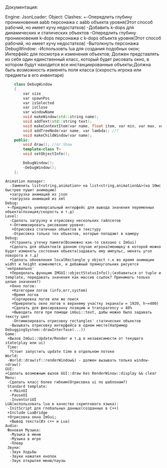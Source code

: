 Документация:

Engine:
    JsonLoader:
	Object:
	 Clashes:
	  +-Опередлить глубину проникновения aabb персонажа с aabb объекта уровня(Этот способ рабочий, но имеет кучу недостатков)
	  -Добавить k-dops для динамических и статических объектов 
	  -Опередлить глубину проникновения k-dops персонажа с k-dops объекта уровня(Этот способ рабочий, но имеет кучу недостатков)
	  -Вытолкнуть персонажа 
	DebugWindow:
	 -Использовть lua для создания подобных окон;
	 Интерфейс для посмотра и изменения объектов; Должен представлять из себя один единственный класс, который будет рисовать окно, в котором будут находится все инстанциированные объекты;Должна быть возможность изменять поля класса (скорость игрока или предметы в его инвентаре)
```c++
    class DebugWindow
    {
    	var size 
    	var spawnPos
    	var isSelected
    	var isClose
    	var windowName
    	void makeWindow(std::string name);
    	void addText(std::string text);
    	void makeContextItem(var name, float item, var min, var max, var step); 
    	void addTreeNode(var name, var lambda); //?
    	void makeChildWindow(var name);
    public:
    	void draw(); //or Show
    	template<class T>
    	void setObjectInfo();

    	DebugWindow();
    	~DebugWindow();
    };

```
    Animation manager:
      -Заменить list<string,animation> на list<string,animation&&>(на 10мс быстрее пушит анимацию)
      +загрузка анимаций из json
      +загрузка анимаций из xml
    Debug:
     +-Придумать универсальный интерфейс для вывода значения переменных объекта(позиция/скорость и т.д)
	Level:
	  -Сделать загрузку и отрисовку нескольких тайлсетов 
	  +-Оптимизировать рисование уровня:
	   +Отрисовка статичных объектов в текстуру 
	   -Отрисовка только тех объектов, которые попадают в камеру 
	Debug:
	  +Устранить утечку памяти(Возможно как-то связано с ImGui)
	  +Сделать для объектов(в данном случае игрока)менюшку в которой можно будет изменять состояния объекта(задавать ему импульс, менять угол поворота и т.д)
	  +Сделать обновления localRectangle у object т.к во время анимации widht и height изменяются, и дебажный прямоугольник рисуется 'неправильно'
	  +Переделать функцию IMGUI::objectStatusInfo();(избавиться от tuple и template, передавать значения как массив ссылок? Принимать только целые значения?)
	  +Окно логов: 
	   +Категории логов (info,err,system)
	   +Время логов
	   +Сортировка логов или же поиск
	   +Приврепить окно логов к верхнему участку экрана(w = 1920, h~=400)
	   +Сделать для фиксированну позицию и transparency = 40%
	   +Выводить логи при помощи imGui::text, дабы можно было задавать тексту цвет 
       -Оптимизировать отрисовку rectangles' статических объектов
      -Вызывать отрисовку интерфейса в одном месте(Например DebuggingSystem::drawInterface(...)) 
    Game:
     +Вызов ImGui::Update/Render и т.д в независимости от текущего state(play или ui)
     Time:
      ?Стоит запустить update time в отдельном потоке
    World:
     -World::draw(sf::renderWindow&) - должен вызывать только window->draw()
	GUI:
    +Сделать возможным вызов GUI::draw без RenderWinow::display && clear
	Menu:
	 -Сделать класс более гибким(Отрисовка ui по шаблонам?)
	 Standard template: 
      +-MainUI
	  -PauseUI
      -InventoriUI
    LUA(использовать lua в качестве скриптового языка):
     -InitScript для глобальных данных(созданных в C++)
     +Include LuaBridge 
     +Отрисовка окна ImGui;
      +Вывод текста(Из c++ и Lua)
    Audio:
     Фоновая Музыка:
      -Музыка в меню
      -Музыка в игре
      -Плеер
     Звуки:
      -Звук Ходьбы
      -Звуки нажатия кнопок
      -Звук открытия меню/паузы
